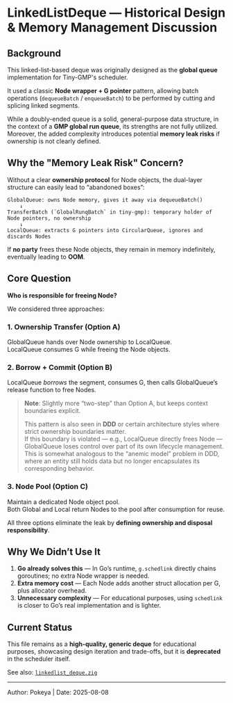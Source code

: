 # LinkedListDeque — Historical Design & Memory Management Discussion

## Background

This linked-list-based deque was originally designed as the **global queue** implementation for Tiny-GMP's scheduler.

It used a classic **Node wrapper + G pointer** pattern, allowing batch operations (`dequeueBatch` / `enqueueBatch`) to be performed
by cutting and splicing linked segments.

While a doubly-ended queue is a solid, general-purpose data structure, in the context of a **GMP global run queue**, its strengths are not fully utilized.
Moreover, the added complexity introduces potential **memory leak risks** if ownership is not clearly defined.

## Why the "Memory Leak Risk" Concern?

Without a clear **ownership protocol** for Node objects, the dual-layer structure can easily lead to “abandoned boxes”:

```text
GlobalQueue: owns Node memory, gives it away via dequeueBatch()
    ↓
TransferBatch (`GlobalRunqBatch` in tiny-gmp): temporary holder of Node pointers, no ownership
    ↓
LocalQueue: extracts G pointers into CircularQueue, ignores and discards Nodes
```

If **no party** frees these Node objects, they remain in memory indefinitely, eventually leading to **OOM**.

## Core Question

**Who is responsible for freeing Node?**

We considered three approaches:

### 1. Ownership Transfer (Option A)

GlobalQueue hands over Node ownership to LocalQueue.  
LocalQueue consumes G while freeing the Node objects.

### 2. Borrow + Commit (Option B)

LocalQueue _borrows_ the segment, consumes G, then calls GlobalQueue’s release function to free Nodes.

> **Note**: Slightly more “two-step” than Option A, but keeps context boundaries explicit.
>
> This pattern is also seen in **DDD** or certain architecture styles where strict ownership boundaries matter.  
> If this boundary is violated — e.g., LocalQueue directly frees Node — GlobalQueue loses control over part of its own lifecycle management.  
> This is somewhat analogous to the “anemic model” problem in DDD, where an entity still holds data but no longer encapsulates its corresponding behavior.

### 3. Node Pool (Option C)

Maintain a dedicated Node object pool.  
Both Global and Local return Nodes to the pool after consumption for reuse.

All three options eliminate the leak by **defining ownership and disposal responsibility**.

## Why We Didn’t Use It

1. **Go already solves this** — In Go’s runtime, `g.schedlink` directly chains goroutines; no extra Node wrapper is needed.
2. **Extra memory cost** — Each Node adds another struct allocation per G, plus allocator overhead.
3. **Unnecessary complexity** — For educational purposes, using `schedlink` is closer to Go’s real implementation and is lighter.

## Current Status

This file remains as a **high-quality, generic deque** for educational purposes, showcasing design iteration and trade-offs,
but it is **deprecated** in the scheduler itself.

See also: [`linkedlist_deque.zig`](../../src/lib/ds/linkedlist_deque.zig)

---

Author: Pokeya | Date: 2025-08-08
